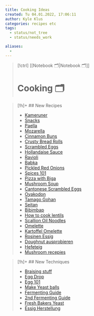 ```yaml
---
title: Cooking Ideas
created: Tu 04.01.2022, 17:06:11
author: Kyle Klus
categories: recipes etc
tags:
  - status/not_tree
  - status/needs_work

aliases:
  - 
---
```

> [!ctrl]  [[Notebook 🗂️|Notebook 🗂️]]
> # Cooking 🗂️

> [!h]+ ## New Recipes
> - [Kameruner](http://www.holozaen.de/gekrempelte-krapfen-kameruner-rezept/)
> - [Snacks](https://www.youtube.com/watch?v=G5NEwx6KqPM)
> - [Paella](https://www.youtube.com/watch?v=WfYjmrH9gSw)
> - [Mozarella](https://www.youtube.com/watch?v=AXyNmJDi37U)
> - [Cinnamon Buns](https://www.youtube.com/watch?v=wNiyp89pTi0)
> - [Crusty Bread Rolls](https://www.youtube.com/watch?v=ILjX9xQVQso)
> - [Scrambled Eggs](https://www.youtube.com/watch?v=ONYflj0I2QI)
> - [Hollandaise Sauce](https://www.youtube.com/watch?v=pkzRzrxYtMo)
> - [Ravioli](https://www.youtube.com/watch?v=scwtoKAikck)
> - [Babka](https://www.youtube.com/watch?v=PHheRDVn3e8)
> - [Pickled Red Onions](https://www.youtube.com/watch?v=K4HbmPu_M_4)
> - [Spices 101](https://www.youtube.com/watch?v=utxce8Q3x_I)
> - [Pizza  with Biga](https://www.youtube.com/watch?v=LmJuarkrIVw)
> - [Mushroom Soup](https://www.youtube.com/watch?v=vgIplQn92gU)
> - [Cantonese Scrambled Eggs](https://www.youtube.com/watch?v=ONYflj0I2QI&list=WL&index=21)
> - [Oyakodon](https://www.youtube.com/watch?v=NcXzpCqKdUA)
> - [Tamago Gohan](https://www.youtube.com/watch?v=nrDLLhqUXdc)
> - [Seitan](https://www.youtube.com/watch?v=yY2YN6krVtk)
> - [Bibimbap](https://www.youtube.com/watch?v=d-oSS5y5e5o)
> - [How to cook lentils](https://www.youtube.com/watch?v=lcTxs_9drzs)
> - [Scallion Oil Noodles](https://www.youtube.com/watch?v=lC87cKrwU5I)
> - [Omelette](https://www.youtube.com/watch?v=KwnhzStEmpU)
> - [Kartoffel Omelette](https://www.youtube.com/watch?v=COP2hnoAEQg)
> - [Rosinen Essig](https://www.youtube.com/watch?v=V9nfVu9zGxk)
> - [Doughnut ausprobieren](https://www.youtube.com/watch?v=DUaCTeNmY7o)
> - [Hefeteig](https://www.chefkoch.de/rezepte/171681074596037/Suesser-Hefeteig-von-einer-Baeckerin-bekommen.html)
> - [Mushroom recepies](https://www.youtube.com/watch?v=F_M04Gi5ckc)


> [!h]+ ## New Techniques
> - [Braising stuff](https://www.youtube.com/watch?v=EA2Mx1m7NAI)
> - [Egg Drop](https://www.youtube.com/watch?v=jz2KcqzP7kM)
> - [Egg 101](https://www.youtube.com/watch?v=WALpdDTyj8o)
> - [Make Yeast balls](https://www.youtube.com/watch?v=KgzZ6m6bzxs)
> - [Fermenting Guide](https://www.youtube.com/watch?v=ZghX4Mrg7kw)
> - [2nd Fermenting Guide](https://www.youtube.com/watch?v=iiNl0Jv6xTw)
> - [Fresh Bakers Yeast](https://www.youtube.com/watch?v=Nac-3zoblDM)
> - [Essig Herstellung](https://www.youtube.com/watch?v=V9nfVu9zGxk)
